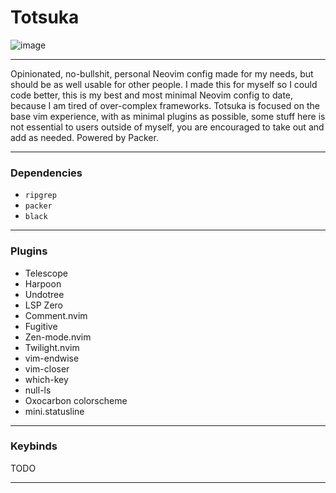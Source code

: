 # Totsuka

![image](https://github.com/tsukki9696/totsuka/assets/127806743/e4b0275a-577e-41c5-a107-7184b0528f30)

---

Opinionated, no-bullshit, personal Neovim config made for my needs, but should be as well usable for other people. I made this for myself so I could code better, this is my best and most minimal Neovim config to date, because I am tired of over-complex frameworks.
Totsuka is focused on the base vim experience, with as minimal plugins as possible, some stuff here is not essential to users outside of myself, you are encouraged to take out and add as needed.
Powered by Packer.

---

### Dependencies

- `ripgrep`
- `packer`
- `black`

---

### Plugins

- Telescope
- Harpoon
- Undotree
- LSP Zero
- Comment.nvim
- Fugitive
- Zen-mode.nvim
- Twilight.nvim
- vim-endwise
- vim-closer
- which-key
- null-ls
- Oxocarbon colorscheme
- mini.statusline

---

### Keybinds

TODO

---
